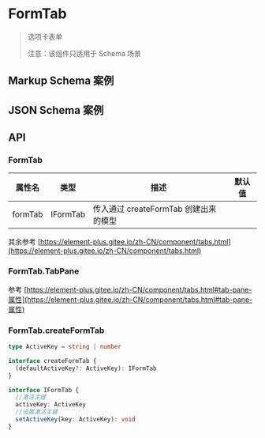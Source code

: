 # FormTab

> 选项卡表单
>
> 注意：该组件只适用于 Schema 场景

## Markup Schema 案例

<dumi-previewer demoPath="guide/form-tab/markup-schema" />

## JSON Schema 案例

<dumi-previewer demoPath="guide/form-tab/json-schema" />

## API

### FormTab

| 属性名  | 类型     | 描述                                  | 默认值 |
| ------- | -------- | ------------------------------------- | ------ |
| formTab | IFormTab | 传入通过 createFormTab 创建出来的模型 |        |

其余参考 [https://element-plus.gitee.io/zh-CN/component/tabs.html](https://element-plus.gitee.io/zh-CN/component/tabs.html)

### FormTab.TabPane

参考 [https://element-plus.gitee.io/zh-CN/component/tabs.html#tab-pane-属性](https://element-plus.gitee.io/zh-CN/component/tabs.html#tab-pane-属性)

### FormTab.createFormTab

```ts pure
type ActiveKey = string | number

interface createFormTab {
  (defaultActiveKey?: ActiveKey): IFormTab
}

interface IFormTab {
  //激活主键
  activeKey: ActiveKey
  //设置激活主键
  setActiveKey(key: ActiveKey): void
}
```
